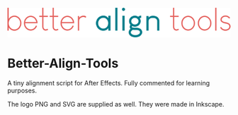 ![a](https://github.com/kushobyrne/Better-Align-Tools/blob/main/bat-logov0.1.png?raw=true)
# Better-Align-Tools

A tiny alignment script for After Effects. Fully commented for learning purposes.

The logo PNG and SVG are supplied as well. They were made in Inkscape.
